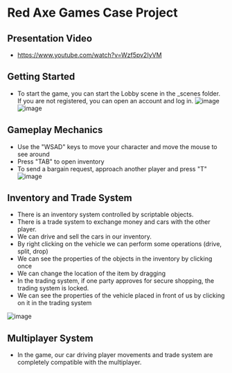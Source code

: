 # Red Axe Games Case Project

## Presentation Video

* https://www.youtube.com/watch?v=Wzf5pv2IyVM

## Getting Started

* To start the game, you can start the Lobby scene in the _scenes folder. If you are not registered, you can open an account and log in.
![image](https://github.com/user-attachments/assets/b5eb4bdc-af19-4cce-91b9-fea763a1dbe5)
![image](https://github.com/user-attachments/assets/1bb1c0b6-bb3d-4b22-b190-a559183e8915)


## Gameplay Mechanics

* Use the "WSAD" keys to move your character and move the mouse to see around
* Press "TAB" to open inventory
* To send a bargain request, approach another player and press "T"
![image](https://github.com/user-attachments/assets/157ab822-f163-4427-ab2a-452e8601d84a)


## Inventory and Trade System
* There is an inventory system controlled by scriptable objects.
* There is a trade system to exchange money and cars with the other player.
* We can drive and sell the cars in our inventory.
* By right clicking on the vehicle we can perform some operations (drive, split, drop)
* We can see the properties of the objects in the inventory by clicking once
* We can change the location of the item by dragging
* In the trading system, if one party approves for secure shopping, the trading system is locked.
* We can see the properties of the vehicle placed in front of us by clicking on it in the trading system

![image](https://github.com/user-attachments/assets/30c0bdc1-064f-4278-bf35-67b7200ae112)


## Multiplayer System

* In the game, our car driving player movements and trade system are completely compatible with the multiplayer.



